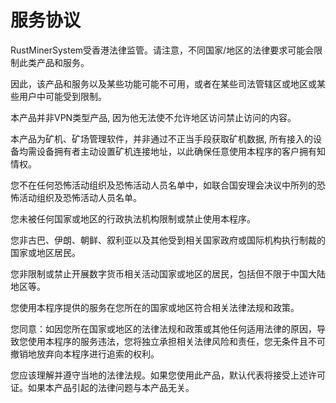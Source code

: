 # 服务协议

RustMinerSystem受香港法律监管。请注意，不同国家/地区的法律要求可能会限制此类产品和服务。

因此，该产品和服务以及某些功能可能不可用，或者在某些司法管辖区或地区或某些用户中可能受到限制。

本产品并非VPN类型产品, 因为他无法使不允许地区访问禁止访问的内容。

本产品为矿机、矿场管理软件，并非通过不正当手段获取矿机数据, 所有接入的设备均需设备拥有者主动设置矿机连接地址，以此确保任意使用本程序的客户拥有知情权。

您不在任何恐怖活动组织及恐怖活动人员名单中，如联合国安理会决议中所列的恐怖活动组织及恐怖活动人员名单。

您未被任何国家或地区的行政执法机构限制或禁止使用本程序。

您非古巴、伊朗、朝鲜、叙利亚以及其他受到相关国家政府或国际机构执行制裁的国家或地区居民。

您非限制或禁止开展数字货币相关活动国家或地区的居民，包括但不限于中国大陆地区等。

您使用本程序提供的服务在您所在的国家或地区符合相关法律法规和政策。

您同意：如因您所在国家或地区的法律法规和政策或其他任何适用法律的原因，导致您使用本程序的服务违法，您将独立承担相关法律风险和责任，您无条件且不可撤销地放弃向本程序进行追索的权利。

您应该理解并遵守当地的法律法规。如果您使用此产品，默认代表将接受上述许可证。如果本产品引起的法律问题与本产品无关。
